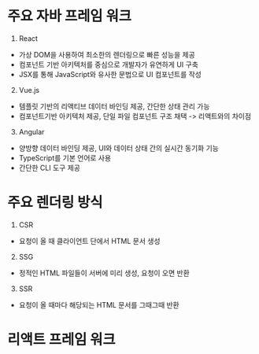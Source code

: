 

# 주요 자바 프레임 워크

1. React
-  가상 DOM을 사용하여 최소한의 렌더링으로 빠른 성능을 제공
-  컴포넌트 기반 아키텍처를 중심으로 개발자가 유연하게 UI 구축
-  JSX를 통해 JavaScript와 유사한 문법으로 UI 컴포넌트를 작성

2. Vue.js
- 템플릿 기반의 리액티브 데이터 바인딩 제공, 간단한 상태 관리 가능
- 컴포넌트기반 아키텍처 제공, 단일 파일 컴포넌트 구조 채택 -> 리액트와의 차이점

3. Angular
-  양방향 데이터 바인딩 제공, UI와 데이터 상태 간의 실시간 동기화 기능
-  TypeScript를 기본 언어로 사용
-  간단한 CLI 도구 제공

# 주요 렌더링 방식

1. CSR
- 요청이 올 때 클라이언트 단에서 HTML 문서 생성

2. SSG
- 정적인 HTML 파일들이 서버에 미리 생성, 요청이 오면 반환

3. SSR
- 요청이 올 때마다 해당되는 HTML 문서를 그때그때 반환

# 리액트 프레임 워크